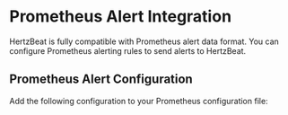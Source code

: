 # Prometheus Alert Integration

HertzBeat is fully compatible with Prometheus alert data format. You can configure Prometheus alerting rules to send alerts to HertzBeat.

## Prometheus Alert Configuration

Add the following configuration to your Prometheus configuration file:
